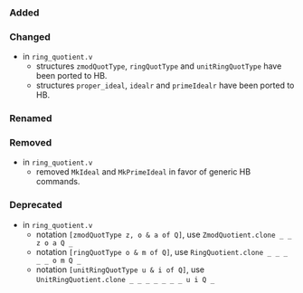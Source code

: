 ### Added

### Changed

- in `ring_quotient.v`
  + structures `zmodQuotType`, `ringQuotType` and `unitRingQuotType` have been ported to HB.
  + structures `proper_ideal`, `idealr` and `primeIdealr` have been ported to HB.

### Renamed

### Removed

- in `ring_quotient.v`
  + removed `MkIdeal` and `MkPrimeIdeal` in favor of generic HB commands.

### Deprecated

- in `ring_quotient.v`
  + notation `[zmodQuotType z, o & a of Q]`, use `ZmodQuotient.clone _ _ z o a Q _`
  + notation `[ringQuotType o & m of Q]`, use `RingQuotient.clone _ _ _ _ _ o m Q _`
  + notation `[unitRingQuotType u & i of Q]`, use `UnitRingQuotient.clone _ _ _ _ _ _ _ u i Q _`
